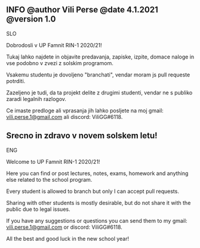 INFO
@author Vili Perse
@date 4.1.2021
@version 1.0
-------------------------------------------------------------------------------
SLO

Dobrodosli v UP Famnit RIN-1 2020/21!

Tukaj lahko najdete in objavite predavanja, zapiske, izpite, domace naloge
in vse podobno v zvezi z solskim programom.

Vsakemu studentu je dovoljeno "branchati",
vendar moram js pull requeste potrditi.

Zazeljeno je tudi, da ta projekt delite z drugimi studenti,
vendar ne s publiko zaradi legalnih razlogov.

Ce imaste predloge ali vprasanja jih lahko posljete na moj
gmail: vili.perse.1@gmail.com ali
discord: ViliGG#6118.

Srecno in zdravo v novem solskem letu!
-------------------------------------------------------------------------------
ENG

Welcome to UP Famnit RIN-1 2020/21!

Here you can find or post lectures, notes, exams, homework and anything else
related to the school program.

Every student is allowed to branch but only I can accept pull requests.

Sharing with other students is mostly desirable, but do not share it with
the public due to legal issues.

If you have any suggestions or questions you can send them to my
gmail: vili.perse.1@gmail.com or
discord: ViliGG#6118.

All the best and good luck in the new school year!
